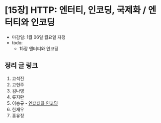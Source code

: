 # [15장] HTTP: 엔터티, 인코딩, 국제화 / 엔터티와 인코딩

- 마감일: 1월 06일 월요일 자정
- todo:
  - 15장 엔터티와 인코딩

## 정리 글 링크

1. 고석진
2. 고현주
3. 김나영
4. 류지환
5. 이승규 - [엔터티와 인코딩](https://ideveloper2.dev/blog/2020-01-04--%EC%97%94%ED%84%B0%ED%8B%B0%EC%99%80-%EC%9D%B8%EC%BD%94%EB%94%A9/)
6. 한재우
7. 홍유정
